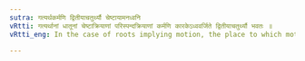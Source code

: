 ```yaml
---
sutra: गत्यर्थकर्मणि द्वितीयाचतुर्थ्यौ चेष्टायामनध्वनि
vRtti: गत्यर्थानां धातूनां चेष्टाक्रियाणां परिस्पन्दक्रियाणां कर्मणि कारकेऽध्ववर्जिते द्वितीयाचतुर्थ्यौ भवतः ॥
vRtti_eng: In the case of roots implying motion, the place to which motion is directed takes the affix of the 2nd (Accusative) or the 4th (Dative) case in denoting the 'object,' when physical motion is meant, and the object is not a word expressing 'road'.

---
```

